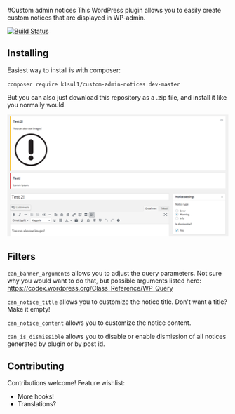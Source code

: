 #Custom admin notices
This WordPress plugin allows you to easily create custom notices that are displayed in WP-admin.

[![Build Status](https://travis-ci.org/k1sul1/custom-admin-notices.svg?branch=master)](https://travis-ci.org/k1sul1/custom-admin-notices)

Installing
---
Easiest way to install is with composer:

`composer require k1sul1/custom-admin-notices dev-master`

But you can also just download this repository as a .zip file, and install it like you normally would.

![screenshot](https://github.com/k1sul1/custom-admin-notices/blob/master/assets/screenshot-1.png?raw=true)

Filters
---
`can_banner_arguments` allows you to adjust the query parameters. Not sure why you would want to do that, but possible arguments listed here: https://codex.wordpress.org/Class_Reference/WP_Query

`can_notice_title` allows you to customize the notice title. Don't want a title? Make it empty!

`can_notice_content` allows you to customize the notice content.

`can_is_dismissible` allows you to disable or enable dismission of all notices generated by plugin or by post id.

Contributing
---
Contributions welcome! Feature wishlist:

* More hooks!
* Translations?
